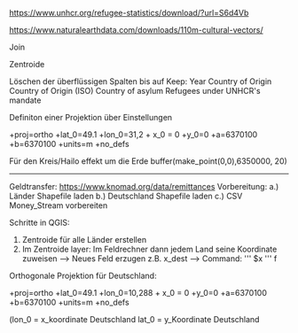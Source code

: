 https://www.unhcr.org/refugee-statistics/download/?url=S6d4Vb

https://www.naturalearthdata.com/downloads/110m-cultural-vectors/

Join

Zentroide

Löschen der überflüssigen Spalten bis auf 
Keep:
Year
Country of Origin 
Country of Origin (ISO) 
Country of asylum 
Refugees under UNHCR's mandate


Definiton einer Projektion über Einstellungen 

+proj=ortho +lat_0=49.1 +lon_0=31,2 + x_0 = 0 +y_0=0 +a=6370100 +b=6370100 +units=m +no_defs 


Für den Kreis/Hailo effekt um die Erde
buffer(make_point(0,0),6350000, 20)





____

Geldtransfer:
https://www.knomad.org/data/remittances
Vorbereitung:
a.) Länder Shapefile laden
b.) Deutschland Shapefile laden
c.) CSV Money_Stream vorbereiten

Schritte in QGIS:

1. Zentroide für alle Länder erstellen
2. Im Zentroide layer: Im Feldrechner dann jedem Land seine Koordinate zuweisen --> Neues Feld erzugen z.B. x_dest --> Command: 
'''
$x
'''
f

Orthogonale Projektion für Deutschland:

+proj=ortho +lat_0=49.1 +lon_0=10,288 + x_0 = 0 +y_0=0 +a=6370100 +b=6370100 +units=m +no_defs 

(lon_0 = x_koordinate Deutschland
lat_0 = y_Koordinate Deutschland
